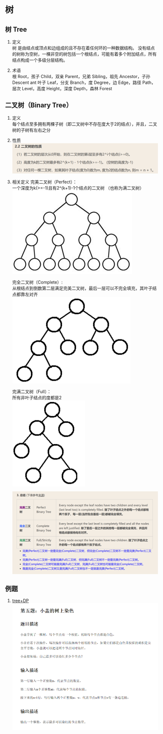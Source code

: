 # 树

## 树 Tree
1. 定义  
树 是由结点或顶点和边组成的且不存在着任何环的一种数据结构。
没有结点的树称为空树，一棵非空的树包括一个根结点，可能有着多个附加结点，所有结点构成一个多级分层结构。

2. 术语  
根 Root，孩子 Child，双亲 Parent，兄弟 Sibling，祖先 Ancestor，子孙 Descent ant
叶子 Leaf，分支 Branch，度 Degree，边 Edge，路径 Path，层次 Level，高度 Height，深度 Depth，森林 Forest

## 二叉树（Binary Tree）
1. 定义  
    每个结点至多拥有两棵子树（即二叉树中不存在度大于2的结点），并且，二叉树的子树有左右之分

2. 性质
    ![Alt text](./picture/image.png)

3. 相关定义
    完美二叉树（Perfect）：  
    一个深度为k(>=-1)且有2^(k+1)-1个结点的二叉树 （也称为满二叉树）  
    ![Alt text](./picture/image-1.png)  

    完全二叉树（Complete）:  
    从根结点到倒数第二层满足完美二叉树，最后一层可以不完全填充，其叶子结点都靠左对齐  
    ![Alt text](./picture/image-2.png)  

    完满二叉树（Full）：  
    所有非叶子结点的度都是2  
    ![Alt text](./picture/image-3.png)

    ![总结](./picture/image-4.png)


## 例题
1. [tree+DP](./tree+DP.py)  
   ![example](./picture/example1.png)